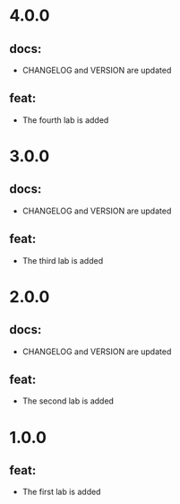 # 4.0.0
## docs:
- CHANGELOG and VERSION are updated
## feat:
- The fourth lab is added

# 3.0.0
## docs:
- CHANGELOG and VERSION are updated
## feat:
- The third lab is added

# 2.0.0
## docs:
- CHANGELOG and VERSION are updated
## feat:
- The second lab is added

# 1.0.0
## feat:
- The first lab is added
